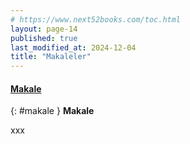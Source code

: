 ```yaml
---
# https://www.next52books.com/toc.html
layout: page-14
published: true
last_modified_at: 2024-12-04
title: "Makaleler"
---
```


#### [Makale](#makale)

{: #makale }
**Makale**

xxx

<br />
